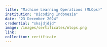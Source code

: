 ```yaml
---
title: "Machine Learning Operations (MLOps)"
institution: "Dicoding Indonesia"
date: "23 December 2024"
credential: "sksjdjdjd"
image: /images/certificates/mlops.png
link: 
collection: certificate
---
```


